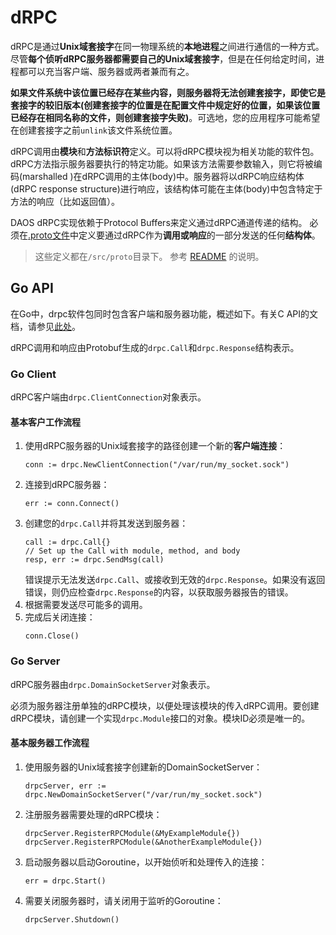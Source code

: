 # dRPC

dRPC是通过**Unix域套接字**在同一物理系统的**本地进程**之间进行通信的一种方式。尽管**每个侦听dRPC服务器都需要自己的Unix域套接字**，但是在任何给定时间，进程都可以充当客户端、服务器或两者兼而有之。

**如果文件系统中该位置已经存在某些内容，则服务器将无法创建套接字，即使它是套接字的较旧版本(创建套接字的位置是在配置文件中规定好的位置，如果该位置已经存在相同名称的文件，则创建套接字失败)**。可选地，您的应用程序可能希望在创建套接字之前`unlink`该文件系统位置。

dRPC调用由**模块**和**方法标识符**定义。可以将dRPC模块视为相关功能的软件包。 dRPC方法指示服务器要执行的特定功能。如果该方法需要参数输入，则它将被编码(marshalled )在dRPC调用的主体(body)中。服务器将以dRPC响应结构体(dRPC response structure)进行响应，该结构体可能在主体(body)中包含特定于方法的响应（比如返回值）。

DAOS dRPC实现依赖于Protocol Buffers来定义通过dRPC通道传递的结构。
必须在[.proto文件](/src/proto)中定义要通过dRPC作为**调用或响应**的一部分发送的任何**结构体**。

> 这些定义都在`/src/proto`目录下。
> 参考 [README](/src/proto/README.cn.md) 的说明。

## Go API

在Go中，drpc软件包同时包含客户端和服务器功能，概述如下。有关C API的文档，请参见[此处](/src/common/README.cn.md)。

dRPC调用和响应由Protobuf生成的`drpc.Call`和`drpc.Response`结构表示。

### Go Client

dRPC客户端由`drpc.ClientConnection`对象表示。

#### 基本客户工作流程

1. 使用dRPC服务器的Unix域套接字的路径创建一个新的**客户端连接**：
    ```
    conn := drpc.NewClientConnection("/var/run/my_socket.sock")
    ```
2. 连接到dRPC服务器：
    ```
    err := conn.Connect()
    ```
3. 创建您的`drpc.Call`并将其发送到服务器：
    ```
    call := drpc.Call{}
    // Set up the Call with module, method, and body
    resp, err := drpc.SendMsg(call)
    ```
    错误提示无法发送`drpc.Call`、或接收到无效的`drpc.Response`。如果没有返回错误，则仍应检查`drpc.Response`的内容，以获取服务器报告的错误。
4. 根据需要发送尽可能多的调用。
5. 完成后关闭连接：
    ```
    conn.Close()
    ```

### Go Server

dRPC服务器由`drpc.DomainSocketServer`对象表示。

必须为服务器注册单独的dRPC模块，以便处理该模块的传入dRPC调用。要创建dRPC模块，请创建一个实现`drpc.Module`接口的对象。模块ID必须是唯一的。

#### 基本服务器工作流程

1. 使用服务器的Unix域套接字创建新的DomainSocketServer：
    ```
    drpcServer, err := drpc.NewDomainSocketServer("/var/run/my_socket.sock")
    ```
2. 注册服务器需要处理的dRPC模块：
    ```
    drpcServer.RegisterRPCModule(&MyExampleModule{})
    drpcServer.RegisterRPCModule(&AnotherExampleModule{})
    ```
3. 启动服务器以启动Goroutine，以开始侦听和处理传入的连接：
   ```
   err = drpc.Start()
   ```
4. 需要关闭服务器时，请关闭用于监听的Goroutine：
   ```
   drpcServer.Shutdown()
   ```
